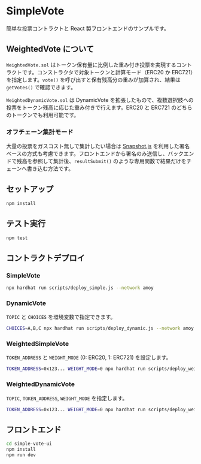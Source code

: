 # SimpleVote

簡単な投票コントラクトと React 製フロントエンドのサンプルです。

## WeightedVote について

`WeightedVote.sol` はトークン保有量に比例した重み付き投票を実現するコントラクトです。コンストラクタで対象トークンと計算モード（ERC20 か ERC721）を指定します。`vote()` を呼び出すと保有残高分の重みが加算され、結果は `getVotes()` で確認できます。

`WeightedDynamicVote.sol` は DynamicVote を拡張したもので、複数選択肢への投票をトークン残高に応じた重み付きで行えます。ERC20 と ERC721 のどちらのトークンでも利用可能です。

### オフチェーン集計モード

大量の投票をガスコスト無しで集計したい場合は [Snapshot.js](https://docs.snapshot.org/) を利用した署名ベースの方式も考慮できます。フロントエンドから署名のみ送信し、バックエンドで残高を参照して集計後、`resultSubmit()` のような専用関数で結果だけをチェーンへ書き込む方法です。

## セットアップ

```bash
npm install
```

## テスト実行

```bash
npm test
```

## コントラクトデプロイ

### SimpleVote
```bash
npx hardhat run scripts/deploy_simple.js --network amoy
```

### DynamicVote
`TOPIC` と `CHOICES` を環境変数で指定できます。
```bash
CHOICES=A,B,C npx hardhat run scripts/deploy_dynamic.js --network amoy
```

### WeightedSimpleVote
`TOKEN_ADDRESS` と `WEIGHT_MODE` (0: ERC20, 1: ERC721) を設定します。
```bash
TOKEN_ADDRESS=0x123... WEIGHT_MODE=0 npx hardhat run scripts/deploy_weighted.js --network amoy
```

### WeightedDynamicVote
`TOPIC`, `TOKEN_ADDRESS`, `WEIGHT_MODE` を指定します。
```bash
TOKEN_ADDRESS=0x123... WEIGHT_MODE=0 npx hardhat run scripts/deploy_weighted_dynamic.js --network amoy
```

## フロントエンド

```bash
cd simple-vote-ui
npm install
npm run dev
```
